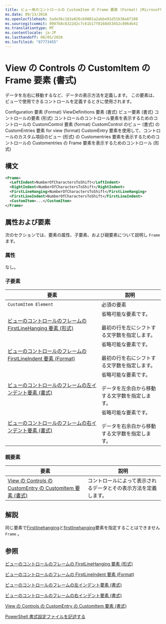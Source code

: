 ```yaml
---
title: ビュー用のコントロールの CustomItem の Frame 要素 (Format) |Microsoft Docs
ms.date: 09/13/2016
ms.openlocfilehash: 5ade36c183a026cb9001a2abbe91d31638a87108
ms.sourcegitcommit: 0907b8c6322d2c7c61b17f8168d53452c8964b41
ms.translationtype: MT
ms.contentlocale: ja-JP
ms.lasthandoff: 08/05/2020
ms.locfileid: "87773455"
---
```

# <a name="frame-element-for-customitem-for-controls-for-view-format"></a>View の Controls の CustomItem の Frame 要素 (書式)

データを左右に移動するなど、データの表示方法を定義します。 この要素は、ビューで使用できるコントロールを定義するときに使用されます。

Configuration 要素 (Format) ViewDefinitions 要素 (書式) ビュー要素 (書式) コントロールの要素 (形式) コントロールのコントロール要素を表示するためのコントロールの CustomControl 要素 (format) CustomControl のビュー (書式) の CustomEntries 要素 for view (format) CustomEntry 要素を使用して、コントロールのカスタム項目のビュー (形式) の Customentries 要素を表示するためのコントロールの Customentries の Frame 要素を表示するためのコントロール (形式)

## <a name="syntax"></a>構文

```xml
<Frame>
  <LeftIndent>NumberOfCharactersToShift</LeftIndent>
  <RightIndent>NumberOfCharactersToShift</RightIndent>
  <FirstLineHanging>NumberOfCharactersToShift</FirstLineHanging>
  <FirstLineIndent>NumberOfCharactersToShift</FirstLineIndent>
  <CustomItem>...</CustomItem>
</Frame>
```

## <a name="attributes-and-elements"></a>属性および要素

次のセクションでは、要素の属性、子要素、および親要素について説明し `Frame` ます。

### <a name="attributes"></a>属性

なし。

### <a name="child-elements"></a>子要素

|要素|説明|
|-------------|-----------------|
|`CustomItem Element`|必須の要素|
|[ビューのコントロールのフレームの FirstLineHanging 要素 (形式)](./firstlinehanging-element-for-frame-for-controls-for-view-format.md)|省略可能な要素です。<br /><br /> 最初の行を左にシフトする文字数を指定します。|
|[ビューのコントロールのフレームの FirstLineIndent 要素 (Format)](./firstlineindent-element-for-frame-for-controls-for-view-format.md)|省略可能な要素です。<br /><br /> 最初の行を右にシフトする文字数を指定します。|
|[ビューのコントロールのフレームの左インデント要素 (書式)](./leftindent-element-for-frame-for-controls-for-view-format.md)|省略可能な要素です。<br /><br /> データを左余白から移動する文字数を指定します。|
|[ビューのコントロールのフレームの右インデント要素 (書式)](./rightindent-element-for-frame-for-controls-for-view-format.md)|省略可能な要素です。<br /><br /> データを右余白から移動する文字数を指定します。|

### <a name="parent-elements"></a>親要素

|要素|説明|
|-------------|-----------------|
|[View の Controls の CustomEntry の CustomItem 要素 (書式)](./customitem-element-for-customentry-for-controls-for-view-format.md)|コントロールによって表示されるデータとその表示方法を定義します。|

## <a name="remarks"></a>解説

同じ要素で[Firstlinehanging](./firstlinehanging-element-for-frame-for-controls-for-view-format.md)と[firstlinehanging](./firstlineindent-element-for-frame-for-controls-for-view-format.md)要素を指定することはできません `Frame` 。

## <a name="see-also"></a>参照

[ビューのコントロールのフレームの FirstLineHanging 要素 (形式)](./firstlinehanging-element-for-frame-for-controls-for-view-format.md)

[ビューのコントロールのフレームの FirstLineIndent 要素 (Format)](./firstlineindent-element-for-frame-for-controls-for-view-format.md)

[ビューのコントロールのフレームの左インデント要素 (書式)](./leftindent-element-for-frame-for-controls-for-view-format.md)

[ビューのコントロールのフレームの右インデント要素 (書式)](./rightindent-element-for-frame-for-controls-for-view-format.md)

[View の Controls の CustomEntry の CustomItem 要素 (書式)](./customitem-element-for-customentry-for-controls-for-view-format.md)

[PowerShell 書式設定ファイルを記述する](./writing-a-powershell-formatting-file.md)
